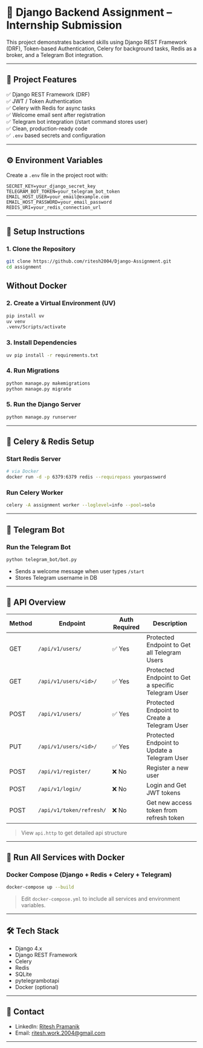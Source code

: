 # 🧠 Django Backend Assignment – Internship Submission

This project demonstrates backend skills using Django REST Framework (DRF), Token-based Authentication, Celery for background tasks, Redis as a broker, and a Telegram Bot integration.

---

## 📂 Project Features

✅ Django REST Framework (DRF)  
✅ JWT / Token Authentication  
✅ Celery with Redis for async tasks  
✅ Welcome email sent after registration  
✅ Telegram bot integration (/start command stores user)  
✅ Clean, production-ready code  
✅ `.env` based secrets and configuration

---

## ⚙️ Environment Variables

Create a `.env` file in the project root with:

```env
SECRET_KEY=your_django_secret_key
TELEGRAM_BOT_TOKEN=your_telegram_bot_token
EMAIL_HOST_USER=your_email@example.com
EMAIL_HOST_PASSWORD=your_email_password
REDIS_URI=your_redis_connection_url
```

---

## 🚀 Setup Instructions

### 1. Clone the Repository

```bash
git clone https://github.com/ritesh2004/Django-Assignment.git
cd assignment
```

## Without Docker

### 2. Create a Virtual Environment (UV)

```bash
pip install uv
uv venv
.venv/Scripts/activate 
```

### 3. Install Dependencies

```bash
uv pip install -r requirements.txt
```

### 4. Run Migrations

```bash
python manage.py makemigrations
python manage.py migrate
```

### 5. Run the Django Server

```bash
python manage.py runserver
```

---

## 🧵 Celery & Redis Setup

### Start Redis Server

```bash
# via Docker
docker run -d -p 6379:6379 redis --requirepass yourpassword
```

### Run Celery Worker

```bash
celery -A assignment worker --loglevel=info --pool=solo
```

---

## 🤖 Telegram Bot

### Run the Telegram Bot

```bash
python telegram_bot/bot.py
```

* Sends a welcome message when user types `/start`
* Stores Telegram username in DB

---

## 🔐 API Overview

| Method | Endpoint                | Auth Required  | Description                                        |
| ------ | ----------------------- | -------------  | -------------------------------------------------- |
| GET    | `/api/v1/users/`        | ✅ Yes         | Protected Endpoint to Get all Telegram Users       |
| GET    | `/api/v1/users/<id>/`   | ✅ Yes         | Protected Endpoint to Get a specific Telegram User |
| POST   | `/api/v1/users/`        | ✅ Yes         | Protected Endpoint to Create a Telegram User       |
| PUT    | `/api/v1/users/<id>/`   | ✅ Yes         | Protected Endpoint to Update a Telegram User       |
| POST   | `/api/v1/register/`     | ❌ No          | Register a new user                                |
| POST   | `/api/v1/login/`        | ❌ No          | Login and Get JWT tokens                           |
| POST   | `/api/v1/token/refresh/`| ❌ No          | Get new access token from refresh token            |

> View `api.http` to get detailed api structure
---

## 🧪 Run All Services with Docker

### Docker Compose (Django + Redis + Celery + Telegram)

```bash
docker-compose up --build
```

> Edit `docker-compose.yml` to include all services and environment variables.

---

## 🛠 Tech Stack

* Django 4.x
* Django REST Framework
* Celery
* Redis
* SQLite
* pytelegrambotapi
* Docker (optional)

---

## 🤝 Contact

* LinkedIn: [Ritesh Pramanik](https://www.linkedin.com/in/ritesh-pramanik-8ba316260)
* Email: [ritesh.work.2004@gmail.com](mailto:ritesh.work.2004@gmail.com)

---
